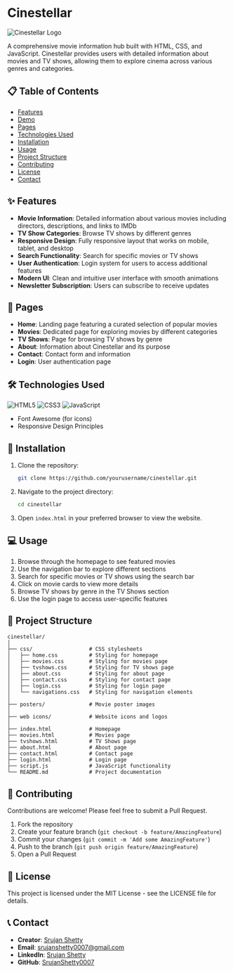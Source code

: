 # Cinestellar

![Cinestellar Logo](/web%10icons/film-reel.png)

A comprehensive movie information hub built with HTML, CSS, and JavaScript. Cinestellar provides users with detailed information about movies and TV shows, allowing them to explore cinema across various genres and categories.

## 📋 Table of Contents

- [Features](#features)
- [Demo](#demo)
- [Pages](#pages)
- [Technologies Used](#technologies-used)
- [Installation](#installation)
- [Usage](#usage)
- [Project Structure](#project-structure)
- [Contributing](#contributing)
- [License](#license)
- [Contact](#contact)

## ✨ Features

- **Movie Information**: Detailed information about various movies including directors, descriptions, and links to IMDb
- **TV Show Categories**: Browse TV shows by different genres
- **Responsive Design**: Fully responsive layout that works on mobile, tablet, and desktop
- **Search Functionality**: Search for specific movies or TV shows
- **User Authentication**: Login system for users to access additional features
- **Modern UI**: Clean and intuitive user interface with smooth animations
- **Newsletter Subscription**: Users can subscribe to receive updates


## 📄 Pages

- **Home**: Landing page featuring a curated selection of popular movies
- **Movies**: Dedicated page for exploring movies by different categories
- **TV Shows**: Page for browsing TV shows by genre
- **About**: Information about Cinestellar and its purpose
- **Contact**: Contact form and information
- **Login**: User authentication page

## 🛠️ Technologies Used

![HTML5](https://img.shields.io/badge/HTML5-E34F26?style=for-the-badge&logo=html5&logoColor=white)
![CSS3](https://img.shields.io/badge/CSS3-1572B6?style=for-the-badge&logo=css3&logoColor=white)
![JavaScript](https://img.shields.io/badge/JavaScript-F7DF1E?style=for-the-badge&logo=javascript&logoColor=black)

- Font Awesome (for icons)
- Responsive Design Principles

## 🚀 Installation

1. Clone the repository:
   ```bash
   git clone https://github.com/yourusername/cinestellar.git
   ```

2. Navigate to the project directory:
   ```bash
   cd cinestellar
   ```

3. Open `index.html` in your preferred browser to view the website.

## 💻 Usage

1. Browse through the homepage to see featured movies
2. Use the navigation bar to explore different sections
3. Search for specific movies or TV shows using the search bar
4. Click on movie cards to view more details
5. Browse TV shows by genre in the TV Shows section
6. Use the login page to access user-specific features

## 📁 Project Structure

```
cinestellar/
│
├── css/                  # CSS stylesheets
│   ├── home.css          # Styling for homepage
│   ├── movies.css        # Styling for movies page
│   ├── tvshows.css       # Styling for TV shows page
│   ├── about.css         # Styling for about page
│   ├── contact.css       # Styling for contact page
│   ├── login.css         # Styling for login page
│   └── navigations.css   # Styling for navigation elements
│
├── posters/              # Movie poster images
│
├── web icons/            # Website icons and logos
│
├── index.html            # Homepage
├── movies.html           # Movies page
├── tvshows.html          # TV Shows page
├── about.html            # About page
├── contact.html          # Contact page
├── login.html            # Login page
├── script.js             # JavaScript functionality
└── README.md             # Project documentation
```

## 👥 Contributing

Contributions are welcome! Please feel free to submit a Pull Request.

1. Fork the repository
2. Create your feature branch (`git checkout -b feature/AmazingFeature`)
3. Commit your changes (`git commit -m 'Add some AmazingFeature'`)
4. Push to the branch (`git push origin feature/AmazingFeature`)
5. Open a Pull Request

## 📄 License

This project is licensed under the MIT License - see the LICENSE file for details.

## 📞 Contact

- **Creator**: [Srujan Shetty](https://github.com/SrujanShetty0007)
- **Email**: srujanshetty0007@gmail.com
- **LinkedIn**: [Srujan Shetty](https://www.linkedin.com/in/srujan-shetty0007/)
- **GitHub**: [SrujanShetty0007](https://github.com/SrujanShetty0007) 
